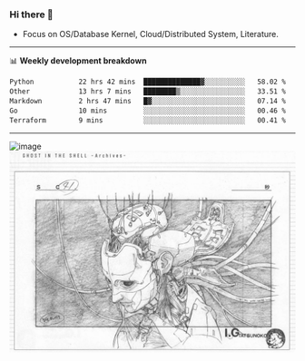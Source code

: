 ### Hi there 👋
<!-- * Daily Meditation via Leetcode/Competitive-Programming. -->
* Focus on OS/Database Kernel, Cloud/Distributed System, Literature.

-------

📊 **Weekly development breakdown**
<!--START_SECTION:waka-->

```txt
Python           22 hrs 42 mins  ██████████████▓░░░░░░░░░░   58.02 %
Other            13 hrs 7 mins   ████████▒░░░░░░░░░░░░░░░░   33.51 %
Markdown         2 hrs 47 mins   █▓░░░░░░░░░░░░░░░░░░░░░░░   07.14 %
Go               10 mins         ░░░░░░░░░░░░░░░░░░░░░░░░░   00.46 %
Terraform        9 mins          ░░░░░░░░░░░░░░░░░░░░░░░░░   00.41 %
```

<!--END_SECTION:waka-->

-------

<!-- [![Leetcode Stats](https://leetcard.jacoblin.cool/hzhang413?font=Fira+Mono)](https://leetcode.com/fxrc) -->
![image](./cyberpunk-ghost-in-the-shell.gif)
![image](./gis-archive.png)
